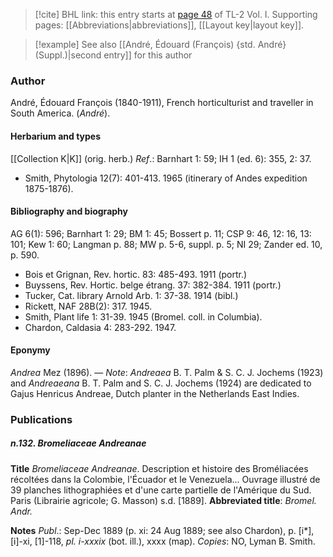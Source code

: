 > [!cite] BHL link: this entry starts at [page 48](https://www.biodiversitylibrary.org/item/103414#page/96/mode/1up) of TL-2 Vol. I.
> Supporting pages: [[Abbreviations|abbreviations]], [[Layout key|layout key]].

> [!example] See also [[André, Édouard (François) {std. André} (Suppl.)|second entry]] for this author

### Author

André, Édouard François (1840-1911), French horticulturist and traveller in South America. (*André*).

#### Herbarium and types

[[Collection K|K]] (orig. herb.)
*Ref*.: Barnhart 1: 59; IH 1 (ed. 6): 355, 2: 37.
- Smith, Phytologia 12(7): 401-413. 1965 (itinerary of Andes expedition 1875-1876).

#### Bibliography and biography

AG 6(1): 596; Barnhart 1: 29; BM 1: 45; Bossert p. 11; CSP 9: 46, 12: 16, 13: 101; Kew 1: 60; Langman p. 88; MW p. 5-6, suppl. p. 5; NI 29; Zander ed. 10, p. 590.
- Bois et Grignan, Rev. hortic. 83: 485-493. 1911 (portr.)
- Buyssens, Rev. Hortic. belge étrang. 37: 382-384. 1911 (portr.)
- Tucker, Cat. library Arnold Arb. 1: 37-38. 1914 (bibl.)
- Rickett, NAF 28B(2): 317. 1945.
- Smith, Plant life 1: 31-39. 1945 (Bromel. coll. in Columbia).
- Chardon, Caldasia 4: 283-292. 1947.

#### Eponymy

*Andrea* Mez (1896). — *Note*: *Andreaea* B. T. Palm & S. C. J. Jochems (1923) and *Andreaeana* B. T. Palm and S. C. J. Jochems (1924) are dedicated to Gajus Henricus Andreae, Dutch planter in the Netherlands East Indies.

### Publications

##### n.132. Bromeliaceae Andreanae

**Title**
*Bromeliaceae Andreanae*. Description et histoire des Broméliacées récoltées dans la Colombie, l'Écuador et le Venezuela... Ouvrage illustré de 39 planches lithographiées et d'une carte partielle de l'Amérique du Sud. Paris (Librairie agricole; G. Masson) s.d. \[1889\].
**Abbreviated title**: *Bromel. Andr.*

**Notes**
*Publ*.: Sep-Dec 1889 (p. xi: 24 Aug 1889; see also Chardon), p. \[i\*\], \[i\]-xi, \[1\]-118, *pl. i-xxxix* (bot. ill.), xxxx (map). *Copies*: NO, Lyman B. Smith.

